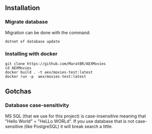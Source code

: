 ## Installation

### Migrate database

Migration can be done with the command:
```
dotnet ef database update
```


### Installing with docker

```
git clone https://github.com/MaratBR/AEXMovies
cd AEXMovies
docker build . -t aex/movies-test:latest
docker run -p  aex/movies-test:latest
```

## Gotchas

### Database case-sensitivity
MS SQL (that we use for this project) is case-insensitive meaning that 
"Hello World" = "HeLLo WORLd". If you use database that is not case-sensitive
(like PostgreSQL) it will break search a little.